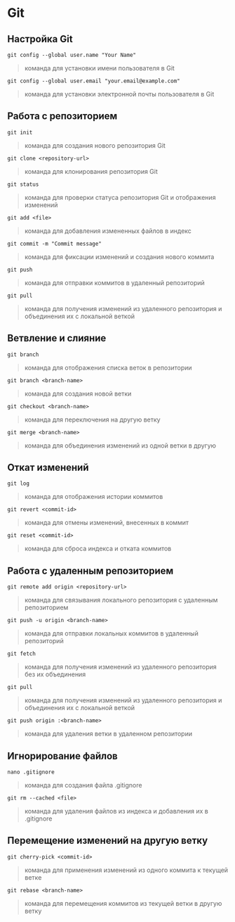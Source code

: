 # Git

## Настройка Git

`git config --global user.name "Your Name"`
> команда для установки имени пользователя в Git


`git config --global user.email "your.email@example.com"`
> команда для установки электронной почты пользователя в Git

## Работа с репозиторием

`git init`
> команда для создания нового репозитория Git

`git clone <repository-url>`
> команда для клонирования репозитория Git

`git status`
> команда для проверки статуса репозитория Git и отображения изменений

`git add <file>`
> команда для добавления измененных файлов в индекс

`git commit -m "Commit message"`
> команда для фиксации изменений и создания нового коммита

`git push`
> команда для отправки коммитов в удаленный репозиторий

`git pull`
> команда для получения изменений из удаленного репозитория и объединения их с локальной веткой

## Ветвление и слияние

`git branch`
> команда для отображения списка веток в репозитории

`git branch <branch-name>`
> команда для создания новой ветки

`git checkout <branch-name>`
> команда для переключения на другую ветку

`git merge <branch-name>`
> команда для объединения изменений из одной ветки в другую

## Откат изменений

`git log`
> команда для отображения истории коммитов

`git revert <commit-id>`
> команда для отмены изменений, внесенных в коммит

`git reset <commit-id>`
> команда для сброса индекса и отката коммитов

## Работа с удаленным репозиторием

`git remote add origin <repository-url>`
> команда для связывания локального репозитория с удаленным репозиторием

`git push -u origin <branch-name>`
> команда для отправки локальных коммитов в удаленный репозиторий

`git fetch`
> команда для получения изменений из удаленного репозитория без их объединения

`git pull`
> команда для получения изменений из удаленного репозитория и объединения их с локальной веткой

`git push origin :<branch-name>`
> команда для удаления ветки в удаленном репозитории

## Игнорирование файлов

`nano .gitignore`
> команда для создания файла .gitignore

`git rm --cached <file>`
> команда для удаления файлов из индекса и добавления их в .gitignore

## Перемещение изменений на другую ветку

`git cherry-pick <commit-id>`
> команда для применения изменений из одного коммита к текущей ветке

`git rebase <branch-name>`
> команда для перемещения коммитов из текущей ветки в другую ветку
